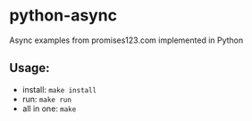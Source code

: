 # python-async
Async examples from promises123.com implemented in Python

## Usage:

- install: `make install`
- run: `make run`
- all in one: `make`
